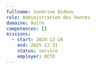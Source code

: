 ```yaml
---
fullname: Sandrine Bideau
role: Administration des Ventes
domaine: Autre
competences: []
missions:
  - start: 2024-12-16
    end: 2025-12-31
    status: service
    employer: OCTO
---
```

